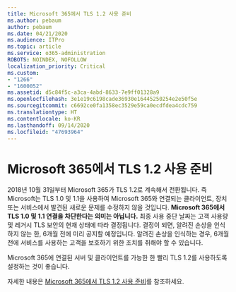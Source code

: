 ```yaml
---
title: Microsoft 365에서 TLS 1.2 사용 준비
ms.author: pebaum
author: pebaum
ms.date: 04/21/2020
ms.audience: ITPro
ms.topic: article
ms.service: o365-administration
ROBOTS: NOINDEX, NOFOLLOW
localization_priority: Critical
ms.custom:
- "1266"
- "1600052"
ms.assetid: d5c84f5c-a3ca-4abd-8633-7e9ff01328a9
ms.openlocfilehash: 3e1e19c6198cade36930e16445250254e2e50f5e
ms.sourcegitcommit: c6692ce0fa1358ec3529e59ca0ecdfdea4cdc759
ms.translationtype: HT
ms.contentlocale: ko-KR
ms.lasthandoff: 09/14/2020
ms.locfileid: "47693964"
---
```

# <a name="prepare-for-use-of-tls-12-in-microsoft-365"></a>Microsoft 365에서 TLS 1.2 사용 준비

2018년 10월 31일부터 Microsoft 365가 TLS 1.2로 계속해서 전환됩니다. 즉 Microsoft는 TLS 1.0 및 1.1을 사용하여 Microsoft 365와 연결되는 클라이언트, 장치 또는 서비스에서 발견된 새로운 문제를 수정하지 않을 것입니다. **Microsoft 365에서 TLS 1.0 및 1.1 연결을 차단한다는 의미는 아닙니다.** 최종 사용 중단 날짜는 고객 사용량 및 레거시 TLS 보안의 현재 상태에 따라 결정됩니다. 결정이 되면, 알려진 손상을 인식하지 않는 한, 6개월 전에 미리 공지할 예정입니다. 알려진 손상을 인식하는 경우, 6개월 전에 서비스를 사용하는 고객을 보호하기 위한 조치를 취해야 할 수 있습니다.
  
Microsoft 365에 연결된 서버 및 클라이언트를 가능한 한 빨리 TLS 1.2를 사용하도록 설정하는 것이 좋습니다.
  
자세한 내용은 [Microsoft 365에서 TLS 1.2 사용 준비](https://support.microsoft.com/help/4057306/preparing-for-tls-1-2-in-office-365)를 참조하세요.
  